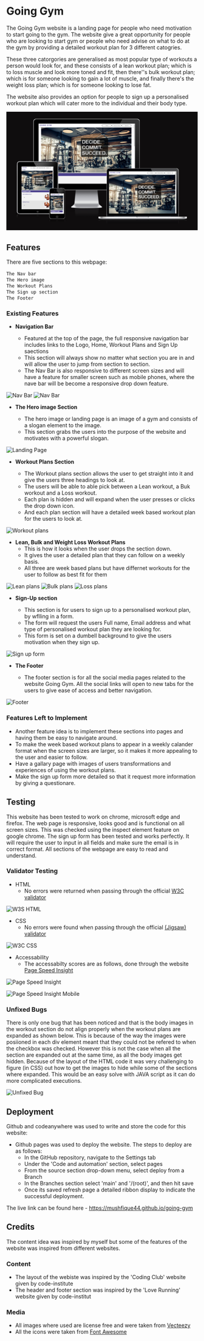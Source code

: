 # Going Gym

The Going Gym website is a landing page for people who need motivation to start going to the gym. The website give a great opportunity for people who are looking to start gym or people who need advise on what to do at the gym  by providing a detailed workout plan for 3 different catogries.

These three catorgories are generalised as most popular type of workouts a person would look for, and these consists of a lean workout plan; which is to loss muscle and look more toned and fit, then there''s bulk workout plan; which is for someone looking to gain a lot of muscle, and finally there's the weight loss plan; which is for someone looking to lose fat.

The website also provides an option for people to sign up a personalised workout plan which will cater more to the individual and their body type.

![Responsice Mockup](https://github.com/mushfique44/going-gym/blob/main/media/multi_screen_media.PNG)

## Features

There are five sections to this webpage:

    The Nav bar 
    The Hero image
    The Workout Plans
    The Sign up section
    The Footer

### Existing Features

- __Navigation Bar__

  - Featured at the top of the page, the full responsive navigation bar includes links to the Logo, Home, Workout Plans and Sign Up saections
  - This section will always show no matter what section you are in and will allow the user to jump from section to section.
  - The Nav Bar is also responsive to different screen sizes and will have a feature for smaller screen such as mobile phones, where the nave bar will be become a responsive drop down feature.

![Nav Bar](https://github.com/mushfique44/going-gym/tree/main/media/nav_bar.PNG)
![Nav Bar](https://github.com/mushfique44/going-gym/tree/main/media/nav_bar_mobile.PNG)

- __The Hero image Section__

  - The hero image or landing page is an image of a gym and consists of a slogan element to the image.
  - This section grabs the users into the purpose of the website and motivates with a powerful slogan.

![Landing Page](https://github.com/mushfique44/going-gym/tree/main/media/hero_img.PNG)

- __Workout Plans Section__

  - The Workout plans section allows the user to get straight into it and give the users three headings to look at.
  - The users will be able to able pick between a Lean workout, a Buk workout and a Loss workout.
  - Each plan is hidden and will expand when the user presses or clicks the drop down icon.
  - And each plan section will have a detailed week based workout plan for the users to look at.

![Workout plans](https://github.com/mushfique44/going-gym/tree/main/media/workout_section.PNG)

- __Lean, Bulk and Weight Loss Workout Plans__
  - This is how it looks when the user drops the section down.
  - It gives the user a detailed plan that they can follow on a weekly basis.
  - All three are week based plans but have differnet workouts for the user to follow as best fit for them

![Lean plans](https://github.com/mushfique44/going-gym/tree/main/media/lean_workout.PNG)
![Bulk plans](https://github.com/mushfique44/going-gym/tree/main/media/bulk_workout.PNG)
![Loss plans](https://github.com/mushfique44/going-gym/tree/main/media/loss_workout.PNG)
  
- __Sign-Up section__

  - This section is for users to sign up to a personalised workout plan, by wflling in a form.
  - The form will request the users Full name, Email address and what type of personalised workout plan they are looking for.
  - This form is set on a dumbell background to give the users motivation when they sign up.

![Sign up form](https://github.com/mushfique44/going-gym/tree/main/media/signup_section.PNG)

- __The Footer__

  - The footer section is for all the social media pages related to the website Going Gym. All the social links will open to new tabs for the users to give ease of access and better navigation.

![Footer](https://github.com/mushfique44/going-gym/tree/main/media/footer.PNG)

### Features Left to Implement

- Another feature idea is to implement these sections into pages and having them be easy to navigate around.
- To make the week based workout plans to appear in a weekly calander format when the screen sizes are larger, so it makes it more appealing to the user and easier to follow.
- Have a gallary page with images of users transformations and experiences of using the workout plans.
- Make the sign up form more detailed so that it request more information by giving a questionare.

## Testing

This website has been tested to work on chrome, microsoft edge and firefox.
The web page is responsive, looks good and is functional on all screen sizes. This was checked using the inspect element feature on google chrome.
The sign up form has been tested and works perfectly. It will require the user to input in all fields and make sure the email is in correct format.
All sections of the webpage are easy to read and understand.

### Validator Testing

- HTML
  - No errors were returned when passing through the official [W3C validator](https://validator.w3.org/nu/?doc=https%3A%2F%2Fmushfique44.github.io%2Fgoing-gym%2F)

![W3S HTML](https://github.com/mushfique44/going-gym/tree/main/media/w3c_html.PNG)

- CSS
  - No errors were found when passing through the official [(Jigsaw) validator](https://jigsaw.w3.org/css-validator/validator?uri=mushfique44.github.io%2Fgoing-gym&profile=css3svg&usermedium=all&warning=1&vextwarning=&lang=en)

![W3C CSS](https://github.com/mushfique44/going-gym/tree/main/media/w3c_css.PNG)

- Accessability
  - The accessabilty scores are as follows, done through the website [Page Speed Insight](https://pagespeed.web.dev/)

![Page Speed Insight](https://github.com/mushfique44/going-gym/tree/main/media/page_speed.PNG)

![Page Speed Insight Mobile](https://github.com/mushfique44/going-gym/tree/main/media/page_speed_mobile.PNG)

### Unfixed Bugs

There is only one bug that has been noticed and that is the body images in the workout section do not align properly when the workout plans are expanded as shown below. This is because of the way the images were posiioned in each div element meant that they could not be refered to when the checkbox was checked. However this is not the case when all the section are expanded out at the same time, as all the body images get hidden. Because of the layout of the HTML code it was very challenging to figure (in CSS) out how to get the images to hide while some of the sections where expanded. This would be an easy solve with JAVA script as it can do more complicated executions.

![Unfixed Bug](https://github.com/mushfique44/going-gym/tree/main/media/unfixed_bug.PNG)

## Deployment

Github and codeanywhere was used to write and store the code for this website:

- Github pages was used to deploy the website. The steps to deploy are as follows:
  - In the GitHub repository, navigate to the Settings tab
  - Under the 'Code and automation' section, select pages
  - From the source section drop-down menu, select deploy from a Branch
  - In the Branches section select 'main' and '/(root)', and then hit save
  - Once its saved refresh page a detailed ribbon display to indicate the successful deployment.

The live link can be found here - <https://mushfique44.github.io/going-gym>

## Credits

The content idea was inspired by myself but some of the features of the website was inspired from different websites.

### Content

- The layout of the webiste was inspired by the 'Coding Club' website given by code-institute
- The header and footer section was inspired by the 'Love Running' website given by code-institut

### Media

- All images where used are license free and were taken from [Vecteezy](https://www.vecteezy.com/)
- All the icons were taken from [Font Awesome](https://fontawesome.com/)
